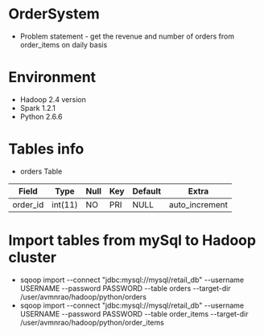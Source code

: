 # OrderSystem
* Problem statement - get the revenue and number of orders from order_items on daily basis
# Environment
* Hadoop 2.4 version
* Spark 1.2.1
* Python 2.6.6
# Tables info
* orders Table

| Field | Type | Null | Key | Default | Extra |
| ------| -----| -----| ----| --------| ------|
| order_id  | int(11) | NO | PRI | NULL | auto_increment |

# Import tables from mySql to Hadoop cluster
* sqoop import --connect "jdbc:mysql://mysql/retail_db" --username USERNAME --password PASSWORD --table orders --target-dir /user/avmnrao/hadoop/python/orders
* sqoop import --connect "jdbc:mysql://mysql/retail_db" --username USERNAME --password PASSWORD --table order_items --target-dir /user/avmnrao/hadoop/python/order_items
